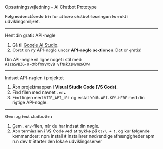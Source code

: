 Opsætningsvejledning – AI Chatbot Prototype

Følg nedenstående trin for at køre chatbot-løsningen korrekt i udviklingsmiljøet. 

---
Hent din gratis API-nøgle

1. Gå til [Google AI Studio](https://aistudio.google.com/app/apikey).  
2. Opret en ny API-nøgle under **API-nøgle sektionen**. Det er gratis!

Din API-nøgle vil ligne noget i stil med:  
`AIzaSyBZG-U-qMbfm9yWbyB_yfNgk31Mynp6CWw`

---
Indsæt API-nøglen i projektet

1. Åbn projektmappen i **Visual Studio Code (VS Code)**.  
2. Find filen med navnet `.env`.  
3. Find linjen med `VITE_API_URL` og erstat `YOUR-API-KEY-HERE` med din rigtige API-nøgle.

---
Gem og test chatbotten

1. Gem `.env`-filen, når du har indsat din nøgle.  
2. Åbn terminalen i VS Code ved at trykke på `Ctrl + J`, og kør følgende kommandoer:
npm install     # Installerer nødvendige afhængigheder
npm run dev     # Starter den lokale udviklingsserver
